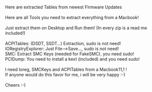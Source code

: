 Here are extracted Tables from newest Firmware Updates
<br>
<br>Here are all Tools you need to extract everything from a Macbook!
<br>
<br>Just extract them on Desktop and Run them! (In every zip is a read me included!)
<br>
<br>ACPITables: (DSDT, SSDT…) Extraction, sudo is not need!
<br>IORegistryExplorer: Just File—>Save…, sudo is not need!
<br>SMC: Extract SMC Keys (needed for FakeSMC), you need sudo!
<br>PCIDump: You need to install a kext (included) and you need sudo!
<br>
<br>I need Ioreg, SMCKeys and ACPITables from a Macbook11,1 !
<br>If anyone would do this favor for me, i will be very happy :-)
<br>
<br>Cheers :-)